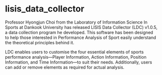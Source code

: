 # lisis_data_collector
Professor Hyongjun Choi from the Laboratory of Information Science In Sports at Dankook University has released LISIS Data Collector (LDC) v1.0.5, a data collection program he developed. This software has been designed to help those interested in Performance Analysis of Sport easily understand the theoretical principles behind it.

LDC enables users to customise the four essential elements of sports performance analysis—Player Information, Action Information, Position Information, and Time Information—to suit their needs. Additionally, users can add or remove elements as required for actual analysis.
